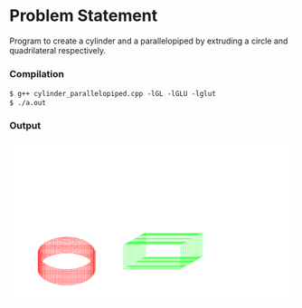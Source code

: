 Problem Statement
=================

Program to create a cylinder and a parallelopiped by extruding a circle and quadrilateral respectively.


### Compilation

```
$ g++ cylinder_parallelopiped.cpp -lGL -lGLU -lglut
$ ./a.out

```

### Output

![Screenshot of Output](cylinder_parallelopiped.png)

